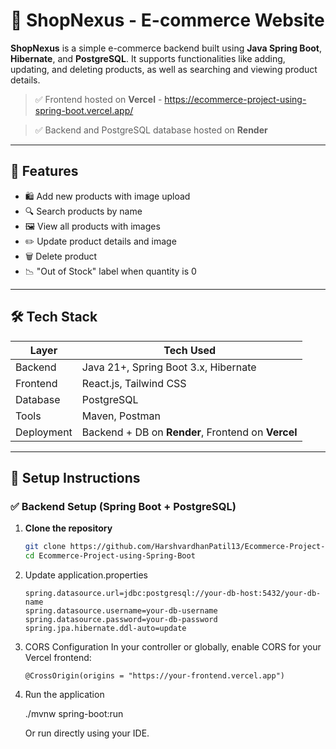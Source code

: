 # 🛒 ShopNexus - E-commerce Website

**ShopNexus** is a simple e-commerce backend built using **Java Spring Boot**, **Hibernate**, and **PostgreSQL**. It supports functionalities like adding, updating, and deleting products, as well as searching and viewing product details.

> ✅ Frontend hosted on **Vercel**  - https://ecommerce-project-using-spring-boot.vercel.app/

> ✅ Backend and PostgreSQL database hosted on **Render**

---

## 🚀 Features

- 🛍️ Add new products with image upload
- 🔍 Search products by name
- 🖼️ View all products with images
- ✏️ Update product details and image
- 🗑️ Delete product
- 📉 "Out of Stock" label when quantity is 0

---

## 🛠️ Tech Stack

| Layer        | Tech Used                             |
|--------------|----------------------------------------|
| Backend      | Java 21+, Spring Boot 3.x, Hibernate   |
| Frontend     | React.js, Tailwind CSS                 |
| Database     | PostgreSQL                             |
| Tools        | Maven, Postman                         |
| Deployment   | Backend + DB on **Render**, Frontend on **Vercel** |

---

## 🔧 Setup Instructions

### ✅ Backend Setup (Spring Boot + PostgreSQL)

1. **Clone the repository**
     ```bash
   git clone https://github.com/HarshvardhanPatil13/Ecommerce-Project-using-Spring-Boot.git
   cd Ecommerce-Project-using-Spring-Boot
   ```

2. Update application.properties
   ```
   spring.datasource.url=jdbc:postgresql://your-db-host:5432/your-db-name
   spring.datasource.username=your-db-username
   spring.datasource.password=your-db-password
   spring.jpa.hibernate.ddl-auto=update
   ```

3. CORS Configuration
   In your controller or globally, enable CORS for your Vercel frontend:
   ```
   @CrossOrigin(origins = "https://your-frontend.vercel.app")
   ```
4. Run the application
   
   ./mvnw spring-boot:run
   
   Or run directly using your IDE.


 

   
